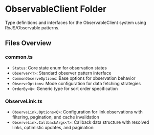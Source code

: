 # ObservableClient Folder

Type definitions and interfaces for the ObservableClient system using RxJS/Observable patterns.

## Files Overview

### common.ts
- `Status`: Core state enum for observation states
- `Observer<T>`: Standard observer pattern interface
- `CommonObserveOptions`: Base options for observation behavior
- `ObserveOptions`: Mode configuration for data fetching strategies
- `OrderBy<Q>`: Generic type for sort order specification

### ObserveLink.ts
- `ObserveLink.Options<Q>`: Configuration for link observations with filtering, pagination, and cache invalidation
- `ObserveLink.CallbackArgs<T>`: Callback data structure with resolved links, optimistic updates, and pagination